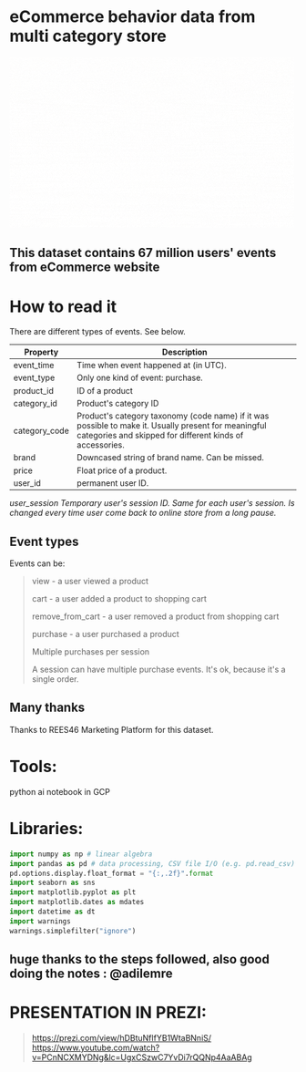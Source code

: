# eCommerce behavior data from multi category store

![](gcpd.gif)

## This dataset contains 67 million users' events from eCommerce website

# How to read it
There are different types of events. See below.

Property | Description
------------ | -------------
event_time | Time when event happened at (in UTC).
event_type | Only one kind of event: purchase.
product_id | ID of a product
category_id | Product's category ID
category_code | Product's category taxonomy (code name) if it was possible to make it. Usually present for meaningful categories and skipped for different kinds of accessories.
brand | Downcased string of brand name. Can be missed.
price | Float price of a product. 
user_id | permanent user ID.

*user_session 	Temporary user's session ID. Same for each user's session. Is changed every time user come back to online store from a long pause.*

## Event types
Events can be:

> view - a user viewed a product
> 
> cart - a user added a product to shopping cart
> 
> remove_from_cart - a user removed a product from shopping cart
> 
> purchase - a user purchased a product
> 
> Multiple purchases per session
> 
> A session can have multiple purchase events. It's ok, because it's a single order.

## Many thanks
Thanks to REES46 Marketing Platform for this dataset.

# Tools:
python
ai notebook in GCP

# Libraries:

```python
import numpy as np # linear algebra
import pandas as pd # data processing, CSV file I/O (e.g. pd.read_csv)
pd.options.display.float_format = "{:,.2f}".format
import seaborn as sns
import matplotlib.pyplot as plt
import matplotlib.dates as mdates
import datetime as dt
import warnings
warnings.simplefilter("ignore")
```
## huge thanks to the steps followed, also good doing the notes : @adilemre

# PRESENTATION IN PREZI:

>  https://prezi.com/view/hDBtuNflfYB1WtaBNniS/
> https://www.youtube.com/watch?v=PCnNCXMYDNg&lc=UgxCSzwC7YvDi7rQQNp4AaABAg
